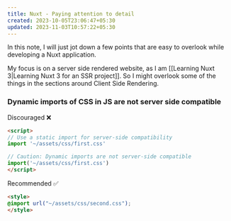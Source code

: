 ```yaml
---
title: Nuxt - Paying attention to detail
created: 2023-10-05T23:06:47+05:30
updated: 2023-11-03T10:57:22+05:30
---
```

In this note, I will just jot down a few points that are easy to overlook while developing a Nuxt application.

My focus is on a server side rendered website, as I am [[Learning Nuxt 3|Learning Nuxt 3 for an SSR project]]. So I might overlook some of the things in the sections around Client Side Rendering.

### Dynamic imports of CSS in JS are not server side compatible

Discouraged ❌
```html
<script>
// Use a static import for server-side compatibility
import '~/assets/css/first.css'

// Caution: Dynamic imports are not server-side compatible
import('~/assets/css/first.css')
</script>
```

Recommended ✅
```html
<style>
@import url("~/assets/css/second.css");
</style>
```


